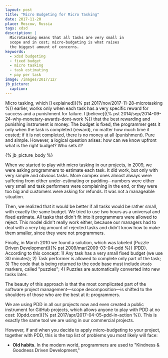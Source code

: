 ```yaml
---
layout: post
title: "Micro Budgeting for Micro Tasking"
date: 2017-11-20
place: Moscow, Russia
tags: xdsd
description: |
  Microtasking means that all tasks are very small in
  scope and in cost; micro-budgeting is what raises
  the biggest amount of concerns.
keywords:
  - xdsd budgeting
  - fixed budget
  - micro tasking
  - task estimating
  - pay per task
image: /images/2017/12/
jb_picture:
  caption:
---
```


Micro tasking, which [I explained]({% pst 2017/nov/2017-11-28-microtasking %})
earlier, works only when each task has a very specific reward
for success and a punishment for failure.
I [believe]({% pst 2014/sep/2014-09-24-why-monetary-awards-dont-work %})
that the best rewarding and punishing instrument is money. The budget
is fixed, the programmer gets it only when the task is completed (reward), no matter
how much time it costed; if it is not completed, there is no money at all
(punishment). Pure and simple. However, a logical question arises: how can we
know upfront what is the right budget? Who sets it?

<!--more-->

{% jb_picture_body %}

When we started to play with micro tasking in our projects, in 2009, we were
asking programmers to estimate each task. It did work, but only with very
simple and obvious tasks. More compex ones almost always were suffering
from either under-estimating or padding&mdash;numbers were either very small
and task performers were complaining in the end, or they were too big and
customers were asking for refunds. It was not a manageable situation.

Then, we realized that it would be better if all tasks would be rather
small, with exactly the same budget. We tried to use two hours as a universal
and fixed estimate. All tasks that didn't fit into it programmers were allowed
to reject. This model didn't really work either, because our managers had
to deal with a very big amount of rejected tasks and didn't know how to make
them smaller, since they were not programmers.

Finally, in March 2010 we found a solution, which was labeled
[Puzzle Driven Development]({% pst 2009/mar/2009-03-04-pdd %}) (PDD). According to
this concept: 1) Any task has a very small fixed budget (we use 30 minutes);
2) Task performer is allowed to complete only part of the task;
3) The code that is being returned to the code base must include `@todo` markers, called "puzzles";
4) Puzzles are automatically converted into new tasks later.

The beauty of this approach is that the most complicated part of the software
project management&mdash;scope decomposition&mdash;is shifted to the shoulders
of those who are the best at it: programmers.

We are using PDD in all our projects now and even created a public instrument
for GitHub projects, which allows anyone to play with PDD at no cost:
[0pdd.com]({% pst 2017/apr/2017-04-05-pdd-in-action %}). This is exactly
the same tool we are using in our commercial projects.

However, if and when you decide to apply micro-budgeting to your project,
together with PDD, this is the top list of problems you most likely will face:

  * **Old habits**.
    In the modern world, programmers are used to "Kindness & Goodness Driven Development,"


